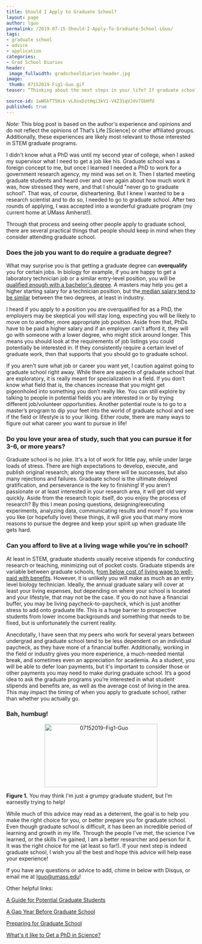 ```yaml
---
title: Should I Apply to Graduate School? 
layout: page
author: lguo
permalink: /2019-07-15-Should-I-Apply-To-Graduate-School-LGuo/
tags:
- graduate school
- advice
- application
categories:
- Grad School Diaries
header:
 image_fullwidth: gradschooldiaries-header.jpg
image:
 thumb: 07152019-Fig1-Guo.gif
teaser: “Thinking about the next steps in your life? If graduate school is one of those potential options, here’s some things you should be thinking about.”

source-id: 1wWGkTT5Hik-vLXoxDztHqi3kV1-V4Z31qVJdv7SbHfU
published: true
---
```


*Note:* This blog post is based on the author's experience and opinions and do not reflect the opinions of That’s Life [Science] or other affiliated groups. Additionally, these experiences are likely most relevant to those interested in STEM graduate programs.

I didn't know what a PhD was until my second year of college, when I asked my supervisor what I need to get a job like his. Graduate school was a foreign concept to me, but once I learned I needed a PhD to work for a government research agency, my mind was set on it. Then I started meeting graduate students and heard over and over again about how much work it was, how stressed they were, and that I should "never go to graduate school". That was, of course, disheartening. But I knew I wanted to be a research scientist and to do so, I needed to go to graduate school. After two rounds of applying, I was accepted into a wonderful graduate program (my current home at UMass Amherst!). 

Through that process and seeing other people apply to graduate school, there are several practical things that people should keep in mind when they consider attending graduate school. 

<h3>Does the job you want to do require a graduate degree?</h3>

What may surprise you is that getting a graduate degree can **overqualify** you for certain jobs. In biology for example, if you are happy to get a laboratory technician job or a similar entry-level position, you will be[ qualified enough with a bachelor's degree](https://www.reddit.com/r/biotech/comments/9x94k6/can_i_have_a_decent_career_in_biotech_with_a/). A masters may help you get a higher starting salary for a technician position, but the[ median salary tend to be similar](https://www.payscale.com/research/US/Skill=Biotechnology/Salary/by_Degree) between the two degrees, at least in industry. 

I heard if you apply to a position you are overqualified for as a PhD, the employers may be skeptical you will stay long, expecting you will be likely to move on to another, more appropriate job position. Aside from that, PhDs have to be paid a higher salary and if an employer can't afford it, they will go with someone with a lower degree, who might stick around longer. This means you should look at the requirements of job listings you could potentially be interested in. If they consistently require a certain level of graduate work, then that supports that you should go to graduate school.

If you aren't sure what job or career you want yet, I caution against going to graduate school right away. While there are aspects of graduate school that are exploratory, it is really meant for specialization in a field. If you don’t know what field that is, the chances increase that you might get pigeonholed into something you don’t really like. You can still explore by talking to people in potential fields you are interested in or by trying different job/volunteer opportunities. Another potential route is to go to a master’s program to dip your feet into the world of graduate school and see if the field or lifestyle is to your liking. Either route, there are many ways to figure out what career you want to pursue in life! 

<h3>Do you love your area of study, such that you can pursue it for 3-6, or more years?</h3>

Graduate school is no joke. It's a lot of work for little pay, while under large loads of stress. There are high expectations to develop, execute, and publish original research; along the way there will be successes, but also many rejections and failures. Graduate school is the ultimate delayed gratification, and  perseverance is the key to finishing! If you aren’t passionate or at least interested in your research area, it will get old very quickly. Aside from the research topic itself, do you enjoy the process of research? By this I mean posing questions, designing/executing experiments, analyzing data, communicating results and more? If you know you like (or hopefully love) these things, it will give you that many more reasons to pursue the degree and keep your spirit up when graduate life gets hard. 

<h3>Can you afford to live at a living wage while you're in school?</h3>

At least in STEM, graduate students usually receive stipends for conducting research or teaching, minimizing out of pocket costs. Graduate stipends are variable between graduate schools, f[rom below cost of living wage to well-paid with benefits](https://www.payscale.com/research/US/Job=Graduate_Student_Researcher/Salary). However, it is unlikely you will make as much as an entry level biology technician. Ideally, the annual graduate salary will cover at least your living expenses, but depending on where your school is located and your lifestyle, that may not be the case. If you do not have a financial buffer, you may be living paycheck-to-paycheck, which is just another stress to add onto graduate life. This is a huge barrier to prospective students from lower income backgrounds and something that needs to be fixed, but is unfortunately the current reality. 

Anecdotally, I have seen that my peers who work for several years between undergrad and graduate school tend to be less dependent on an individual paycheck, as they have more of a financial buffer. Additionally, working in the field or industry gives you more experience, a much-needed mental break, and sometimes even an appreciation for academia. As a student, you will be able to defer loan payments, but it's important to consider those or other payments you may need to make during graduate school. It’s a good idea to ask the graduate programs you’re interested in what student stipends and benefits are, as well as the average cost of living in the area. This may impact the timing of when you apply to graduate school, rather than whether you actually go. 

<h3>Bah, humbug!</h3>

<center><a data-flickr-embed="true"  href="https://www.flickr.com/photos/139839751@N06/48290699147/in/dateposted-friend/" title="07152019-Fig1-Guo"><img src="https://live.staticflickr.com/65535/48290699147_0a59f95908.jpg" width="300" height="168" alt="07152019-Fig1-Guo"></a><script async src="//embedr.flickr.com/assets/client-code.js" charset="utf-8"></script></center>

**Figure 1.** You may think I'm just a grumpy graduate student, but I’m earnestly trying to help!

While much of this advice may read as a deterrent, the goal is to help you make the right choice for you, or better prepare you for graduate school. Even though graduate school is difficult, it has been an incredible period of learning and growth in my life. Through the people I've met, the science I’ve learned, or the skills I’ve gained, I am a better researcher and person for it. It was the right choice for me (at least so far!). If your next step is indeed graduate school, I wish you all the best and hope this advice will help ease your experience!

If you have any questions or advice to add, chime in below with Disqus, or email me at [lguo@umass.edu](mailto:lguo@umass.edu)!

Other helpful links:

[A Guide for Potential Graduate Students](https://www.petersons.com/blog/a-guide-for-potential-grad-students-should-you-go-to-graduate-school/)

[A Gap Year Before Graduate School](https://www.gograd.org/resources/gap-year-before-graduate-school/)

[Preparing for Graduate School](https://www.gograd.org/graduate-school-guide-book/)

[What's it like to Get a PhD in Science?](https://slate.com/human-interest/2015/08/stem-advanced-degree-whats-it-like-to-get-a-ph-d-in-science.html)

